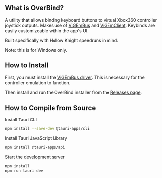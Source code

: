 ## What is OverBind?
A utility that allows binding keyboard buttons to virtual Xbox360 controller joystick outputs. Makes use of [ViGEmBus](https://github.com/nefarius/ViGEmBus/) and [ViGEmClient](https://github.com/CasualX/vigem-client). Keybinds are easily customizeable within the app's UI.

Built specifically with Hollow Knight speedruns in mind.

Note: this is for Windows only.

## How to Install
First, you must install the [ViGEmBus driver](https://github.com/nefarius/ViGEmBus/releases). This is necessary for the controller emulation to function.

Then install and run the OverBind installer from the [Releases page](https://github.com/cjonas1999/OverBind/releases).

## How to Compile from Source

Install Tauri CLI

```bash
npm install --save-dev @tauri-apps/cli
```

Install Tauri JavaScript Library

```bash
npm install @tauri-apps/api
```

Start the development server

```bash
npm install
npm run tauri dev
```
